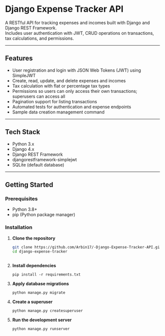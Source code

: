 # Django Expense Tracker API

A RESTful API for tracking expenses and incomes built with Django and Django REST Framework.  
Includes user authentication with JWT, CRUD operations on transactions, tax calculations, and permissions.

---

## Features

- User registration and login with JSON Web Tokens (JWT) using SimpleJWT
- Create, read, update, and delete expenses and incomes
- Tax calculation with flat or percentage tax types
- Permissions so users can only access their own transactions; superusers can access all
- Pagination support for listing transactions
- Automated tests for authentication and expense endpoints
- Sample data creation management command

---

## Tech Stack

- Python 3.x  
- Django 4.x  
- Django REST Framework  
- djangorestframework-simplejwt  
- SQLite (default database)

---

## Getting Started

### Prerequisites

- Python 3.8+  
- pip (Python package manager)  

### Installation

1. **Clone the repository**

   ```bash
   git clone https://github.com/Arbin17/-Django-Expense-Tracker-API.git
   cd django-expense-tracker
  
2. **Install dependencies**
   ```
   pip install -r requirements.txt
3. **Apply database migrations**
   ```
   python manage.py migrate

4. **Create a superuser**
   ```
   python manage.py createsuperuser
5. **Run the development server**
   ```
   python manage.py runserver
   

